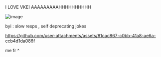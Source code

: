 I LOVE VKEI AAAAAAAAAHHHHHHHHHH

![image](https://github.com/user-attachments/assets/9302e8c6-68d8-4cbc-a1d2-eb731b359572)


byi : slow resps , self deprecating jokes



https://github.com/user-attachments/assets/81cac867-c0bb-41a8-ae6a-ccb4d1da086f

me fr ^
